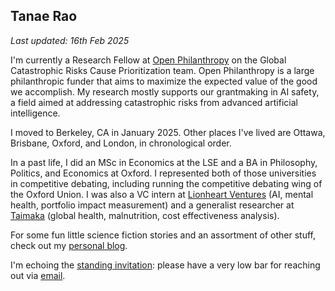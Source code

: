 ## Tanae Rao
_Last updated: 16th Feb 2025_

I'm currently a Research Fellow at [Open Philanthropy](https://www.openphilanthropy.org/) on the Global Catastrophic Risks Cause Prioritization team. Open Philanthropy is a large philanthropic funder that aims to maximize the expected value of the good we accomplish. My research mostly supports our grantmaking in AI safety, a field aimed at addressing catastrophic risks from advanced artificial intelligence.

I moved to Berkeley, CA in January 2025. Other places I've lived are Ottawa, Brisbane, Oxford, and London, in chronological order.

In a past life, I did an MSc in Economics at the LSE and a BA in Philosophy, Politics, and Economics at Oxford. I represented both of those universities in competitive debating, including running the competitive debating wing of the Oxford Union. I was also a VC intern at [Lionheart Ventures](https://www.lionheart.vc/) (AI, mental health, portfolio impact measurement) and a generalist researcher at [Taimaka](https://taimaka.org/) (global health, malnutrition, cost effectiveness analysis).

For some fun little science fiction stories and an assortment of other stuff, check out my [personal blog](https://suboptimal.substack.com/).

I'm echoing the [standing invitation](https://www.kalzumeus.com/standing-invitation/): please have a very low bar for reaching out via [email](mailto:raotanae@gmail.com).
